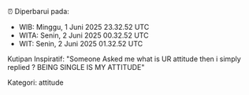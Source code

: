 ⏰ Diperbarui pada:
- WIB: Minggu, 1 Juni 2025 23.32.52 UTC
- WITA: Senin, 2 Juni 2025 00.32.52 UTC
- WIT: Senin, 2 Juni 2025 01.32.52 UTC

Kutipan Inspiratif:
"Someone Asked me what is UR attitude then i simply replied ? BEING SINGLE IS MY ATTITUDE"


Kategori: attitude

